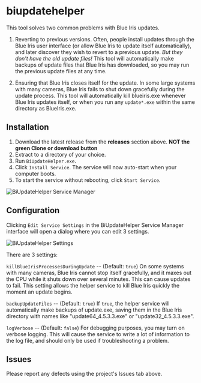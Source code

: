 # biupdatehelper

This tool solves two common problems with Blue Iris updates.

1) Reverting to previous versions.  Often, people install updates through the Blue Iris user interface (or allow Blue Iris to update itself automatically), and later discover they wish to revert to a previous update.  *But they don't have the old update files!*  This tool will automatically make backups of update files that Blue Iris has downloaded, so you may run the previous update files at any time.

2) Ensuring that Blue Iris closes itself for the update.  In some large systems with many cameras, Blue Iris fails to shut down gracefully during the update process.  This tool will automatically kill blueiris.exe whenever Blue Iris updates itself, or when you run any `update*.exe` within the same directory as BlueIris.exe.

## Installation

1) Download the latest release from the **releases** section above. **NOT the green Clone or download button**
2) Extract to a directory of your choice.
3) Run `BiUpdateHelper.exe`.
4) Click `Install Service`.  The service will now auto-start when your computer boots.
5) To start the service without rebooting, click `Start Service`.

![BiUpdateHelper Service Manager](http://i.imgur.com/In5oKdQ.png)

## Configuration

Clicking `Edit Service Settings` in the BiUpdateHelper Service Manager interface will open a dialog where you can edit 3 settings.

![BiUpdateHelper Settings](http://i.imgur.com/QaYxylK.png)

There are 3 settings:

`killBlueIrisProcessesDuringUpdate` -- (Default: `true`) On some systems with many cameras, Blue Iris cannot stop itself gracefully, and it maxes out the CPU while it shuts down over several minutes.  This can cause updates to fail.  This setting allows the helper service to kill Blue Iris quickly the moment an update begins.

`backupUpdateFiles` -- (Default: `true`) If `true`, the helper service will automatically make backups of update.exe, saving them in the Blue Iris directory with names like "update64_4.5.3.3.exe" or "update32_4.5.3.3.exe".

`logVerbose` -- (Default: `false`) For debugging purposes, you may turn on verbose logging.  This will cause the service to write a lot of information to the log file, and should only be used if troubleshooting a problem.

## Issues

Please report any defects using the project's Issues tab above.
